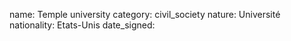 name: Temple university
category: civil_society
nature:  Université
nationality: Etats-Unis
date_signed:
    